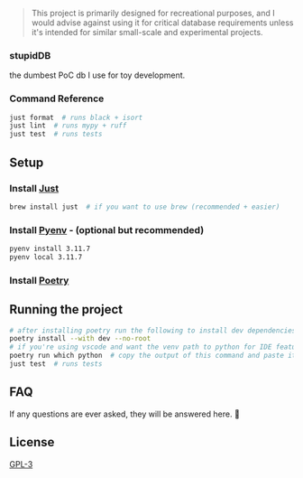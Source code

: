 >This project is primarily designed for recreational purposes, and I would advise against using it for critical database requirements unless it's intended for similar small-scale and experimental projects.

### stupidDB

the dumbest PoC db I use for toy development.

### Command Reference
```bash
just format  # runs black + isort
just lint  # runs mypy + ruff
just test  # runs tests
```

## Setup

### Install [Just](https://github.com/casey/just)
```bash
brew install just  # if you want to use brew (recommended + easier)
```

### Install [Pyenv](https://github.com/pyenv/pyenv) - (optional but recommended)
```bash
pyenv install 3.11.7
pyenv local 3.11.7
```

### Install [Poetry](https://python-poetry.org/docs/)

## Running the project
```bash
# after installing poetry run the following to install dev dependencies
poetry install --with dev --no-root
# if you're using vscode and want the venv path to python for IDE features
poetry run which python  # copy the output of this command and paste it into your .vscode/settings.json {"python.defaultInterpreterPath": PATH}
just test  # runs tests
```

## FAQ

If any questions are ever asked, they will be answered here. 🙋

## License
[GPL-3](https://choosealicense.com/licenses/gpl-3.0/)
